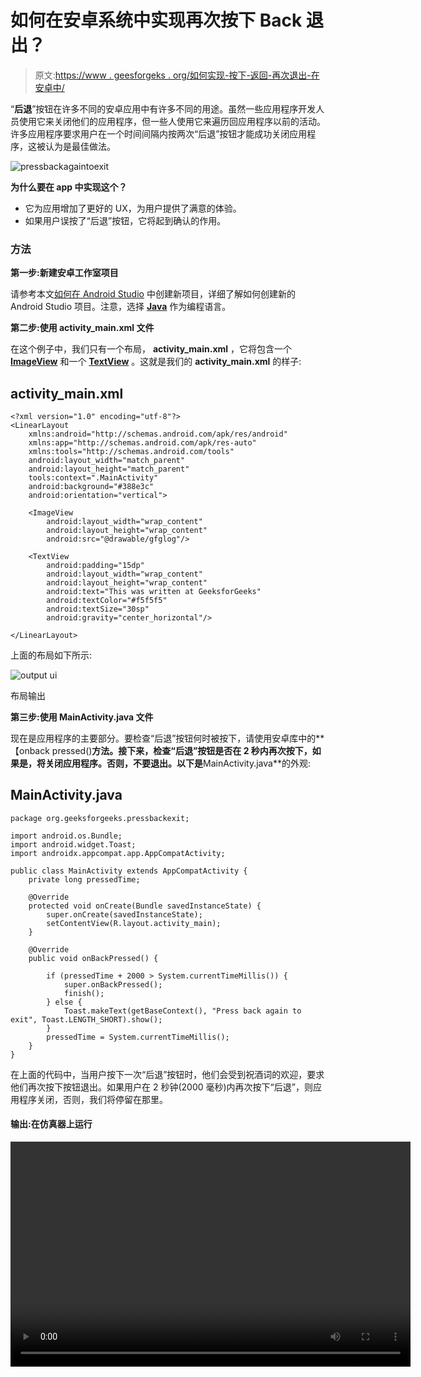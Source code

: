 # 如何在安卓系统中实现再次按下 Back 退出？

> 原文:[https://www . geesforgeks . org/如何实现-按下-返回-再次退出-在安卓中/](https://www.geeksforgeeks.org/how-to-implement-press-back-again-to-exit-in-android/)

“**后退**”按钮在许多不同的安卓应用中有许多不同的用途。虽然一些应用程序开发人员使用它来关闭他们的应用程序，但一些人使用它来遍历回应用程序以前的活动。许多应用程序要求用户在一个时间间隔内按两次“后退”按钮才能成功关闭应用程序，这被认为是最佳做法。

![pressbackagaintoexit](img/8fabe52b49e77c49349e45e1e7ae3c60.png)

**为什么要在 app 中实现这个？**

*   它为应用增加了更好的 UX，为用户提供了满意的体验。
*   如果用户误按了“后退”按钮，它将起到确认的作用。

### 方法

**第一步:新建安卓工作室项目**

请参考本文[如何在 Android Studio](https://www.geeksforgeeks.org/android-how-to-create-start-a-new-project-in-android-studio/) 中创建新项目，详细了解如何创建新的 Android Studio 项目。注意，选择 [**Java**](https://www.geeksforgeeks.org/java/) 作为编程语言。

**第二步:使用 activity_main.xml 文件**

在这个例子中，我们只有一个布局， **activity_main.xml** ，它将包含一个 [**ImageView**](https://www.geeksforgeeks.org/imageview-in-kotlin/) 和一个 [**TextView**](https://www.geeksforgeeks.org/textview-widget-in-android-using-java-with-examples/) 。这就是我们的 **activity_main.xml** 的样子:

## activity_main.xml

```
<?xml version="1.0" encoding="utf-8"?>
<LinearLayout 
    xmlns:android="http://schemas.android.com/apk/res/android"
    xmlns:app="http://schemas.android.com/apk/res-auto"
    xmlns:tools="http://schemas.android.com/tools"
    android:layout_width="match_parent"
    android:layout_height="match_parent"
    tools:context=".MainActivity"
    android:background="#388e3c"
    android:orientation="vertical">

    <ImageView
        android:layout_width="wrap_content"
        android:layout_height="wrap_content"
        android:src="@drawable/gfglog"/>

    <TextView
        android:padding="15dp"
        android:layout_width="wrap_content"
        android:layout_height="wrap_content"
        android:text="This was written at GeeksforGeeks"
        android:textColor="#f5f5f5"
        android:textSize="30sp"
        android:gravity="center_horizontal"/>

</LinearLayout>
```

上面的布局如下所示:

![output ui](img/9c691d2448d715b1cfce79cb65b40abf.png)

布局输出

**第三步:使用 MainActivity.java 文件**

现在是应用程序的主要部分。要检查“后退”按钮何时被按下，请使用安卓库中的**【onback pressed()**方法。接下来，检查“后退”按钮是否在 2 秒内再次按下，如果是，将关闭应用程序。否则，不要退出。以下是**MainActivity.java**的外观:

## MainActivity.java

```
package org.geeksforgeeks.pressbackexit;

import android.os.Bundle;
import android.widget.Toast;
import androidx.appcompat.app.AppCompatActivity;

public class MainActivity extends AppCompatActivity {
    private long pressedTime;

    @Override
    protected void onCreate(Bundle savedInstanceState) {
        super.onCreate(savedInstanceState);
        setContentView(R.layout.activity_main);
    }

    @Override
    public void onBackPressed() {

        if (pressedTime + 2000 > System.currentTimeMillis()) {
            super.onBackPressed();
            finish();
        } else {
            Toast.makeText(getBaseContext(), "Press back again to exit", Toast.LENGTH_SHORT).show();
        }
        pressedTime = System.currentTimeMillis();
    }
}
```

在上面的代码中，当用户按下一次“后退”按钮时，他们会受到祝酒词的欢迎，要求他们再次按下按钮退出。如果用户在 2 秒钟(2000 毫秒)内再次按下“后退”，则应用程序关闭，否则，我们将停留在那里。

#### **输出:在仿真器上运行**

<video class="wp-video-shortcode" id="video-477955-1" width="640" height="360" preload="metadata" controls=""><source type="video/mp4" src="https://media.geeksforgeeks.org/wp-content/uploads/20200811200701/Android-Emulator---Pixel_2_API_29_5554-2020-08-11-19-48-48_Trim.mp4?_=1">[https://media.geeksforgeeks.org/wp-content/uploads/20200811200701/Android-Emulator---Pixel_2_API_29_5554-2020-08-11-19-48-48_Trim.mp4](https://media.geeksforgeeks.org/wp-content/uploads/20200811200701/Android-Emulator---Pixel_2_API_29_5554-2020-08-11-19-48-48_Trim.mp4)</video>